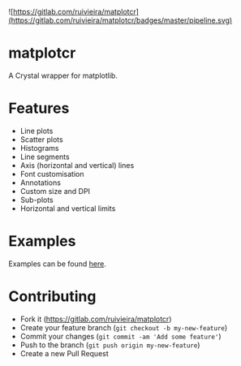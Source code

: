 ![https://gitlab.com/ruivieira/matplotcr](https://gitlab.com/ruivieira/matplotcr/badges/master/pipeline.svg)
# matplotcr

A Crystal wrapper for matplotlib.

# Features

* Line plots
* Scatter plots
* Histograms
* Line segments
* Axis (horizontal and vertical) lines
* Font customisation
* Annotations
* Custom size and DPI
* Sub-plots
* Horizontal and vertical limits

# Examples

Examples can be found [here](docs/README.md).

# Contributing

 * Fork it (https://gitlab.com/ruivieira/matplotcr)
 * Create your feature branch (`git checkout -b my-new-feature`)
 * Commit your changes (`git commit -am 'Add some feature'`)
 * Push to the branch (`git push origin my-new-feature`)
 * Create a new Pull Request
